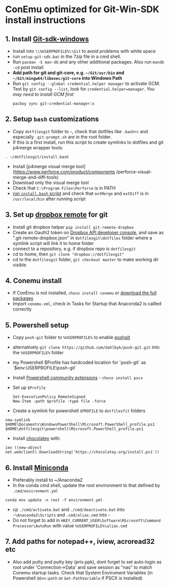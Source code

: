 # ConEmu optimized for Git-Win-SDK install instructions
## 1. Install [Git-sdk-windows](https://github.com/git-for-windows/build-extra/releases/tag/git-sdk-1.0.3)
* Install into `\\%USERPROFILE%\\Git` to avoid problems with white space
* run `setup-git-sdk.bat` in the 7zip file in a cmd shell.
* Run `pacman -S man-db` and any other additional packages. Also run `mandb -cd` post install
* **Add path for git and git-core, e.g. `~/Git/usr/bin` and `~/Git/mingw64/libexec/git-core` into Windows Path**
* Run `git config --global credential.helper manager` to activate GCM. Test by `git config --list`, look for `credential.helper=manager`. _You may need to install GCM first_
  ```
  pacboy sync git-credential-manager:x
  ```

## 2. Setup `bash` customizations
* Copy `dotfilesgit` folder to `~`, check that dotfiles like `.bashrc` and especially
`.git-prompt.sh` are in the root folder.
* If this is a first install, run this script to create symlinks to dotfiles and
 git p4merge wrapper tools:
```
. ~/dotfilesgit/install.bash
```
* Install [p4merge visual merge tool](https://www.perforce.com/product/components /perforce-visual-merge-and-diff-tools)
* Download only the visual merge tool
* Check that `C:\Program Files\Perforce` is in PATH
* [run `install.bash` script](#section5) and check that `extMerge` and `extDiff` is in `/usr/local/bin` after running script

## 3. Set up [dropbox remote](https://github.com/anishathalye/git-remote-dropbox) for git
* Install git dropbox helper `pip install git-remote-dropbox`
* Create an Oauth2 token on [Dropbox API developer console](https://www.dropbox.com/developers/apps),
 and save as ".git-remote-dropbox.json" in `dotfilesgit\dotfiles` folder where a
 symlink script will link it to home folder
* connect to a repository, e.g. if dropbox repo is `dotfilesgit`
* cd to home, then `git clone "dropbox://dotfilesgit" `
* cd to the `dotfilesgit` folder, `git checkout master` to make working dir visible

## 4. Conemu install
* If ConEmu is not installed, `choco install conemu` or [download the full packages](http://www.fosshub.com/ConEmu.html)
* Import `conemu.xml`, check in Tasks for Startup that Anaconda2 is callled
 correctly

## 5. Powershell setup
* Copy `posh-git` folder to `%USERPROFILE%` to enable [poshgit](http://dahlbyk.github.io/posh-git/)
* alternatively `git clone https://github.com/dahlbyk/posh-git.git` into the `%USERPROFILE%` folder
* my Powershell $Profile has hardcoded location for `posh-git` as `$env:USERPROFILE\posh-git`
* Install [Powershell community extensions](https://chocolatey.org/packages/pscx) - `choco install pscx`
* Set up `$Profile`
  ```
  Set-ExecutionPolicy RemoteSigned
  New-Item -path $profile -type file -force
  ```

* Create a symlink for powershell `$PROFILE` to `dotfilesfit` folders
 ```
 new-symlink $HOME\Documents\WindowsPowerShell\Microsoft.PowerShell_profile.ps1 $HOME\dotfilesgit\powershell\Microsoft.PowerShell_profile.ps1
 ```

* Install [chocolatey](https://github.com/chocolatey/choco/wiki/Installation) with:
 ```
 iex ((new-object net.webclient).DownloadString('https://chocolatey.org/install.ps1'))
 ```

## 6. Install [Miniconda](https://conda.io/miniconda.html)
* Preferably install to ~/Anaconda2
* In the conda cmd shell, update the root environment to that defined by `.cmd/environment.yml`
```
conda env update -n root -f environment.yml
```
* cp `./cmd/activate.bat` and `./cmd/deactivate.bat` into `~\Anaconda2\Scripts`
  and `.cmd/alias.cmd` into `~`
* Do not forget to add in `HKEY_CURRENT_USER\Software\Microsoft\Command Processor\AutoRun` with value `%USERPROFILE%\alias.cmd`

## 7. Add paths for notepad++, iview, acroread32 etc
* Also add putty and putty key (priv.ppk), dont forget to set auto-login as root under 'Connection->Data' and save session as "nas" to match Conemu startup tasks. Check that System Enviroment Variables (in Powershell `$Env:path` or `Get-PathVariable` if PSCX is installed)
